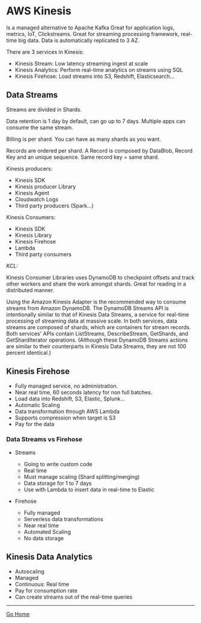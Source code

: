 # AWS Kinesis
Is a managed alternative to Apache Kafka
Great for application logs, metrics, IoT, Clickstreams.
Great for streaming processing framework, real-time big data.
Data is automatically replicated to 3 AZ.

There are 3 services in Kinesis:
- Kinesis Stream: Low latency streaming ingest at scale
- Kinesis Analytics: Perform real-time analytics on streams using SQL
- Kinesis Firehose: Load streams into S3, Redshift, Elasticsearch...

## Data Streams
Streams are divided in Shards.

Data retention is 1 day by default, can go up to 7 days.
Multiple apps can consume the same stream.

Billing is per shard. You can have as many shards as you want.

Records are ordered per shard.
A Record is composed by DataBlob, Record Key and an unique sequence. Same record key = same shard.

Kinesis producers:
- Kinesis SDK
- Kinesis producer Library
- Kinesis Agent
- Cloudwatch Logs
- Third party producers (Spark...)

 Kinesis Consumers:
 - Kinesis SDK
 - Kinesis Library
 - Kinesis Firehose
 - Lambda
 - Third party consumers

 *KCL:*

 Kinesis Consumer Libraries uses DynamoDB to checkpoint offsets and track other workers and share the work amongst shards.
 Great for reading in a distributed manner.

Using the Amazon Kinesis Adapter is the recommended way to consume streams from Amazon DynamoDB. The DynamoDB Streams API is intentionally similar to that of Kinesis Data Streams, a service for real-time processing of streaming data at massive scale. In both services, data streams are composed of shards, which are containers for stream records. Both services' APIs contain ListStreams, DescribeStream, GetShards, and GetShardIterator operations. (Although these DynamoDB Streams actions are similar to their counterparts in Kinesis Data Streams, they are not 100 percent identical.)
 ## Kinesis Firehose

 - Fully managed service, no administration.
 - Near real time, 60 seconds latency for non full batches.
- Load data into Redshift, S3, Elastic, Splunk...
- Automatic Scaling
- Data transformation through AWS Lambda
- Supports compression when target is S3
- Pay for the data

### Data Streams vs Firehose

- Streams
  - Going to write custom code
  - Real time
  - Must manage scaling (Shard splitting/merging)
  - Data storage for 1 to 7 days
  - Use with Lambda to insert data in real-time to Elastic

- Firehose
  - Fully managed
  - Serverless data transformations
  - Near real time
  - Automated Scaling
  - No data storage


## Kinesis Data Analytics
- Autoscaling
- Managed
- Continuous: Real time
- Pay for consumption rate
- Can create streams out of the real-time queries

---------------
[Go Home](../README.md)